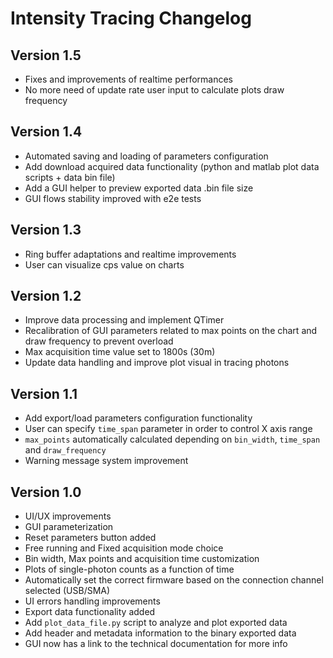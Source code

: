 # Intensity Tracing Changelog

## Version 1.5
- Fixes and improvements of realtime performances
- No more need of update rate user input to calculate plots draw frequency

## Version 1.4

- Automated saving and loading of parameters configuration
- Add download acquired data functionality (python and matlab plot data scripts + data bin file)
- Add a GUI helper to preview exported data .bin file size
- GUI flows stability improved with e2e tests

## Version 1.3

- Ring buffer adaptations and realtime improvements
- User can visualize cps value on charts

## Version 1.2

- Improve data processing and implement QTimer
- Recalibration of GUI parameters related to max points on the chart and draw frequency to prevent overload
- Max acquisition time value set to 1800s (30m)
- Update data handling and improve plot visual in tracing photons

## Version 1.1

- Add export/load parameters configuration functionality
- User can specify `time_span` parameter in order to control X axis range
- `max_points` automatically calculated depending on `bin_width`, `time_span` and `draw_frequency`
- Warning message system improvement

## Version 1.0

- UI/UX improvements
- GUI parameterization
- Reset parameters button added
- Free running and Fixed acquisition mode choice
- Bin width, Max points and acquisition time customization
- Plots of single-photon counts as a function of time
- Automatically set the correct firmware based on the connection channel selected (USB/SMA)
- UI errors handling improvements
- Export data functionality added
- Add `plot_data_file.py` script to analyze and plot exported data
- Add header and metadata information to the binary exported data
- GUI now has a link to the technical documentation for more info
